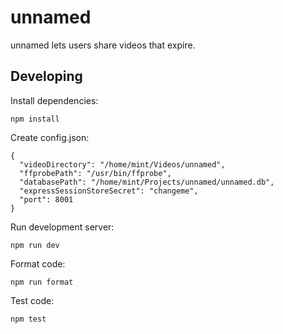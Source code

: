 # unnamed

unnamed lets users share videos that expire.

## Developing

Install dependencies:

    npm install

Create config.json:

```
{
  "videoDirectory": "/home/mint/Videos/unnamed",
  "ffprobePath": "/usr/bin/ffprobe",
  "databasePath": "/home/mint/Projects/unnamed/unnamed.db",
  "expressSessionStoreSecret": "changeme",
  "port": 8001
}
```

Run development server:

    npm run dev

Format code:

    npm run format

Test code:

    npm test
